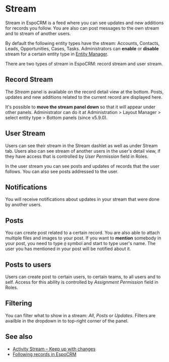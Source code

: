 # Stream

Stream in EspoCRM is a feed where you can see updates and new additions for records you follow. You are also can post messages to the own stream and to stream of another users.

By default the following entity types have the stream: Accounts, Contacts, Leads, Opportunities, Cases, Tasks. Administrators can **enable** or **disable** stream for a certain entity type in [Entity Manager](../administration/entity-manager.md).

There are two types of stream in EspoCRM: record stream and user stream.

## Record Stream

The *Stream* panel is available on the record detail view at the bottom. Posts, updates and new additions related to the current record are displayed here.

It's possible to **move the stream panel down** so that it will appear under other panels. Administrator can do it at Administration > Layout Manager > select entity type > Bottom panels (since v5.9.0).

## User Stream

Users can see their stream in the Stream dashlet as well as under Stream tab. Users also can see stream of another users in the user's detail view, if they have access that is controlled by *User Permission* field in Roles.

In the user stream you can see posts and updates of records that the user follows. You can also see posts addressed to the user.

## Notifications

You will receive notifications about updates in your stream that were done by another users.

## Posts

You can create post related to a certain record. You are also able to attach multiple files and images to your post. If you want to **mention** somebody in your post, you need to type `@` symbol and start to type user's name. The user you has mentioned in your post will be notified about it.

## Posts to users

Users can create post to certain users, to certain teams, to all users and to self. Access for this ability is controlled by *Assignment Permission* field in Roles.

## Filtering

You can filter what to show in a stream: *All*, *Posts* or *Updates*. Filters are availble in the dropdown in to top-right corner of the panel.

## See also

* [Activity Stream – Keep up with changes](https://www.espocrm.com/tips/activity-stream/)
* [Following records in EspoCRM](https://www.espocrm.com/tips/follow-records/)
